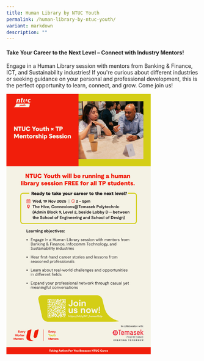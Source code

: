 ```yaml
---
title: Human Library by NTUC Youth
permalink: /human-library-by-ntuc-youth/
variant: markdown
description: ""
---
```

<h4><strong>        

Take Your Career to the Next Level – Connect with Industry Mentors!</strong></h4>

Engage in a Human Library session with mentors from Banking &amp; Finance, ICT, and Sustainability industries! If you're curious about different industries or seeking guidance on your personal and professional development, this is the perfect opportunity to learn, connect, and grow. Come join us!

<div class="isomer-image-wrapper">
	

<img style="width: 75%;" height="auto" width="100%" alt="" src="/images/2025/ntuc_youth.jpg">
	


<style>
	.col.is-8.is-offset-2.print-content{
	width:75%;
	}
.col.is-1.has-float-btns.is-position-relative.is-hidden-touch
	{
	display:none;
	}
</style></div>